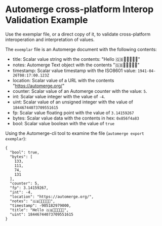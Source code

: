 # Automerge cross-platform Interop Validation Example

Use the exemplar file, or a direct copy of it, to validate cross-platform interoperation and interpretation of values.

The `exemplar` file is an Automerge document with the following contents:

- title: Scalar value string with the contents: "Hello 🇬🇧👨‍👨‍👧‍👦😀"
- notes: Automerge Text object with the contents "🇬🇧👨‍👨‍👧‍👦😀"
- timestamp: Scalar value timestamp with the ISO8601 value: `1941-04-26T08:17:00.123Z`
- location: Scalar value of a URL with the contents "https://automerge.org/"
- counter: Scalar value of an Automerge counter with the value: `5`.
- int: Scalar value integer with the value of `-4`.
- uint: Scalar value of an unsigned integer with the value of `18446744073709551615`
- fp: Scalar value floating point with the value of `3.14159267`
- bytes: Scalar value data with the contents in hex: `0x856f4a83`
- bool: Scalar value boolean with the value of `true`

Using the Automerge-cli tool to examine the file (`automerge export exemplar`):

```
{
  "bool": true,
  "bytes": [
    133,
    111,
    74,
    131
  ],
  "counter": 5,
  "fp": 3.14159267,
  "int": -4,
  "location": "https://automerge.org/",
  "notes": "🇬🇧👨‍👨‍👧‍👦😀",
  "timestamp": -905182979000,
  "title": "Hello 🇬🇧👨‍👨‍👧‍👦😀",
  "uint": 18446744073709551615
}
```
